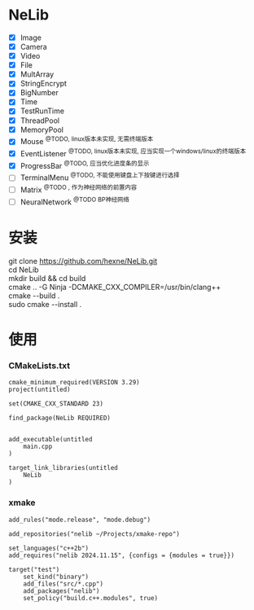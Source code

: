 # NeLib
- [x] Image
- [x] Camera
- [x] Video
- [x] File
- [x] MultArray
- [x] StringEncrypt
- [x] BigNumber
- [x] Time
- [x] TestRunTime
- [x] ThreadPool
- [x] MemoryPool
- [x] Mouse <sup> @TODO, linux版本未实现, 无需终端版本
- [x] EventListener <sup> @TODO, linux版本未实现, 应当实现一个windows/linux的终端版本
- [x] ProgressBar <sup> @TODO, 应当优化进度条的显示
- [ ] TerminalMenu <sup> @TODO, 不能使用键盘上下按键进行选择
- [ ] Matrix <sup> @TODO , 作为神经网络的前置内容
- [ ] NeuralNetwork <sup> @TODO BP神经网络

# 安装
git clone https://github.com/hexne/NeLib.git  
cd NeLib  
mkdir build && cd build  
cmake .. -G Ninja -DCMAKE_CXX_COMPILER=/usr/bin/clang++  
cmake --build .  
sudo cmake --install .  


# 使用
### CMakeLists.txt
```
cmake_minimum_required(VERSION 3.29)
project(untitled)

set(CMAKE_CXX_STANDARD 23)

find_package(NeLib REQUIRED)


add_executable(untitled
    main.cpp
)

target_link_libraries(untitled
    NeLib
)

```
### xmake
```
add_rules("mode.release", "mode.debug")

add_repositories("nelib ~/Projects/xmake-repo")

set_languages("c++2b")
add_requires("nelib 2024.11.15", {configs = {modules = true}})

target("test")
    set_kind("binary")
    add_files("src/*.cpp")
    add_packages("nelib")
    set_policy("build.c++.modules", true)
```

